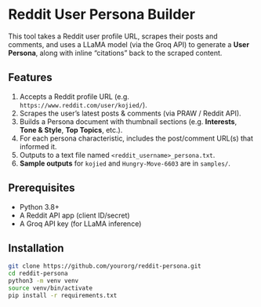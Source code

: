 # Reddit User Persona Builder

This tool takes a Reddit user profile URL, scrapes their posts and comments, and uses a LLaMA model (via the Groq API) to generate a **User Persona**, along with inline “citations” back to the scraped content.

## Features
1. Accepts a Reddit profile URL (e.g. `https://www.reddit.com/user/kojied/`).
2. Scrapes the user’s latest posts & comments (via PRAW / Reddit API).
3. Builds a Persona document with thumbnail sections (e.g. **Interests**, **Tone & Style**, **Top Topics**, etc.).
4. For each persona characteristic, includes the post/comment URL(s) that informed it.
5. Outputs to a text file named `<reddit_username>_persona.txt`.
6. **Sample outputs** for `kojied` and `Hungry-Move-6603` are in `samples/`.

## Prerequisites
- Python 3.8+
- A Reddit API app (client ID/secret)  
- A Groq API key (for LLaMA inference)

## Installation

```bash
git clone https://github.com/yourorg/reddit-persona.git
cd reddit-persona
python3 -m venv venv
source venv/bin/activate
pip install -r requirements.txt
